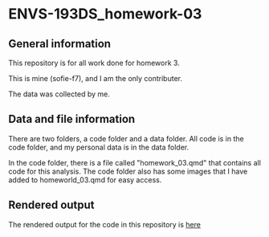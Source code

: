 # ENVS-193DS_homework-03

## General information

This repository is for all work done for homework 3.

This is mine (sofie-f7), and I am the only contributer. 

The data was collected by me.

## Data and file information

There are two folders, a code folder and a data folder. All code is in the code folder, and my personal data is in the data folder. 

In the code folder, there is a file called "homework_03.qmd" that contains all code for this analysis. The code folder also has some images that I have added to homeworld_03.qmd for easy access.

## Rendered output

The rendered output for the code in this repository is [here](https://sofie-f7.github.io/ENVS-193DS_homework-03/code/homework_03.html)